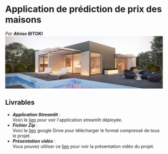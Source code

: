 # Application de prédiction de prix des maisons
_Par **Alnise BITOKI**_
![](img/maison.jpg)

## Livrables
* _**Application Streamlit**_ : <br>
Voici le [lien](https://ashbrud-ml-house-price-prediction-6ei9e2.streamlit.app/) pour voir l'application streamlit déployée.
* _**Fichier Zip**_ : <br>
Voici le [lien](https://drive.google.com/file/d/1sqZyiz78VVFtp77c-Q-an9i4cer2qpFa/view?usp=share_link) google Drive pour télécharger le format compressé de tous le projet.
* _**Présentation vidéo**_ : <br>
Vous pouvez utiliser ce [lien](https://drive.google.com/file/d/1fKgU2eWoxoFxJj8255mkPGnHfW2D1HYS/view?usp=share_link) pour voir la présentation vidéo du projet.
